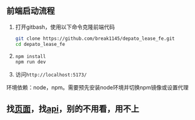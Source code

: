 ## 前端启动流程

1. 打开gitbash，使用以下命令克隆前端代码

   ```bash
   git clone https://github.com/break1145/depato_lease_fe.git
   cd depato_lease_fe
   ```

2. ```bash
   npm install
   npm run dev
   ```

3. 访问`http://localhost:5173/`


环境依赖：node，npm。需要预先安装node环境并切换npm镜像或设置代理

## 找[页面](src/views)，找[api](src/api)，别的不用看，用不上
